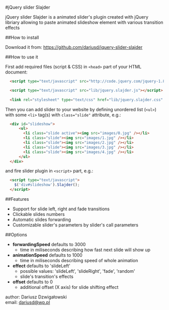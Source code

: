 #jQuery slider Slajder

jQuery slider Slajder is a animated slider's plugin created with jQuery libriary allowing to paste animated slideshow element with various transition effects

##How to install

Download it from: <https://github.com/dariusd/jquery-slider-slajder>

##How to use it

First add required files (script & CSS) in `<head>` part of your HTML document:

```html
  <script type="text/javascript" src="http://code.jquery.com/jquery-1.8.2.min.js"></script>

  <script type="text/javascript" src="lib/jquery.slajder.js"></script>
        
  <link rel="stylesheet" type="text/css" href="lib/jquery.slajder.css" />
```

Then you can add slider to your website by defining unordered list (`<ul>`) with some `<li>` tag(s) with `class="slide"` attribute, e.g.:
```html
  <div id="slideshow">
      <ul>
        <li class="slide active"><img src="images/0.jpg" /></li>
        <li class="slide"><img src="images/1.jpg" /></li>
        <li class="slide"><img src="images/2.jpg" /></li>
        <li class="slide"><img src="images/3.jpg" /></li>
        <li class="slide"><img src="images/4.jpg" /></li>
      </ul>
  </div>
```         

and fire slider plugin in `<script>` part, e.g.:
```html
  <script type="text/javascript">
    $('div#slideshow').Slajder();
  </script>
```

##Features
* Support for slide left, right and fade transitions
* Clickable slides numbers
* Automatic slides forwarding
* Customizable slider's parameters by slider's call parameters

##Options
* **forwardingSpeed** defaults to 3000
  * time in miliseconds describing how fast next slide will show up
* **animationSpeed** defaults to 1000
  * time in miliseconds describing speed of whole animation
* **effect** defaults to 'slideLeft'
  * possible values: 'slideLeft', 'slideRight', 'fade', 'random'
  * slide's transition's effects
* **offset** defaults to 0
  * additional offset (X axis) for slide shifting effect

author: Dariusz Dzwigałowski  
email: dariusd@wp.pl